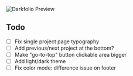 <p align="center">

![Darkfolio Preview](https://files.nichlas.now.sh/darkfolio-preview.png)

</p>

## Todo

- [ ] Fix single project page typography
- [ ] Add previous/next project at the bottom?
- [ ] Make "go-to-top" button clickable area bigger
- [ ] Add light/dark theme
- [ ] Fix color mode: difference issue on footer
